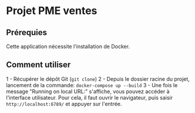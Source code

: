 # Projet PME ventes

## Prérequies
Cette application nécessite l'installation de Docker.

## Comment utiliser
1 - Récupérer le dépôt Git (`git clone`)
2 - Depuis le dossier racine du projet, lancement de la commande:
    `docker-compose up --build`
3 - Une fois le message "Running on local URL:" s'affiche, vous pouvez accéder à l'interface utilisateur.
    Pour cela, il faut ouvrir le navigateur, puis saisir `http://localhost:6789/` et appuyer sur l'entrée.